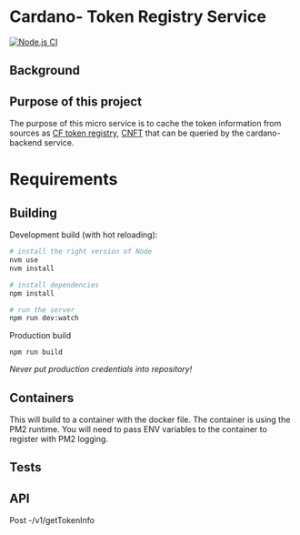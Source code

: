 # Cardano- Token Registry Service

[![Node.js CI](https://github.com/dcSpark/token-registry-service/actions/workflows/node.js.yml/badge.svg?branch=main)](https://github.com/dcSpark/token-registry-service/actions/workflows/node.js.yml)

## Background

## Purpose of this project

The purpose of this micro service is to cache the token information from sources as [CF token registry](https://github.com/cardano-foundation/cardano-token-registry), [CNFT](https://github.com/Cardano-NFTs/policyIDs) that can be queried by the cardano-backend service.

# Requirements

## Building

Development build (with hot reloading):

```bash
# install the right version of Node
nvm use
nvm install

# install dependencies
npm install

# run the server
npm run dev:watch
```

Production build

```
npm run build
```

_Never put production credentials into repository!_

## Containers

This will build to a container with the docker file. The container is using the PM2 runtime. You will need to pass ENV variables to the container to register with PM2 logging.

## Tests

## API

Post -/v1/getTokenInfo
